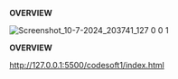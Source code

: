 **OVERVIEW**


![Screenshot_10-7-2024_203741_127 0 0 1](https://github.com/amitgupta226571/codesoft/assets/163492672/ab0c05b7-a7dd-482e-9901-752391f48572)


**OVERVIEW**

http://127.0.0.1:5500/codesoft1/index.html
